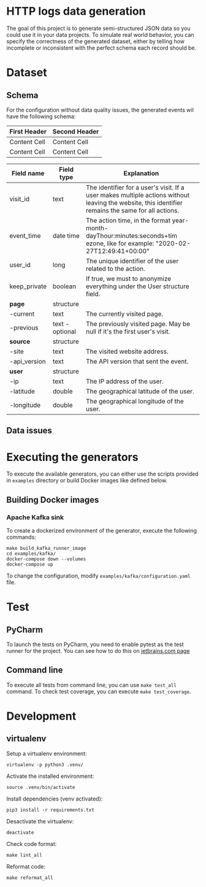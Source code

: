 # HTTP logs data generation

The goal of this project is to generate semi-structured JSON data so you could use it in your data projects. To 
simulate real world behavior, you can specify the correctness of the generated dataset, either by telling how
incomplete or inconsistent with the perfect schema each record should be.

# Dataset
## Schema
For the configuration without data quality issues, the generated events wil have the following schema:


| First Header  | Second Header |
| ------------- | ------------- |
| Content Cell  | Content Cell  |
| Content Cell  | Content Cell  |


| Field name   | Field type      |  Explanation                                                                                                                                       |
|--------------|-----------------|----------------------------------------------------------------------------------------------------------------------------------------------------|
| visit_id     | text            | The identifier for a user's visit. If a user makes multiple actions without leaving the website, this identifier remains the same for all actions. |
| event_time   | date time       | The action time, in the format year-month-dayThour:minutes:seconds+tim ezone, like for example: "2020-02-27T12:49:41+00:00"                        |
| user_id      | long            | The unique identifier of the user related to the action.                                                                                           |
| keep_private | boolean         | If true, we must to anonymize everything under the User structure field.                                                                           |
|  **page**    |  structure      |                                                                                                                                                    |
| -current     | text            | The currently visited page.                                                                                                                        |
| -previous    | text - optional | The previously visited page. May be null if it's the first user's visit.                                                                           |
| **source**   | structure       |                                                                                                                                                    |
| -site        | text            | The visited website address.                                                                                                                       |
| -api_version | text            | The API version that sent the event.                                                                                                               |
| **user**     | structure       |                                                                                                                                                    |
| -ip          | text            | The IP address of the user.                                                                                                                        |
| -latitude    | double          | The geographical latitude of the user.                                                                                                             |
| -longitude   | double          | The geographical longitude of the user.                                                                                                            |


## Data issues
### 

# Executing the generators
To execute the available generators, you can either use the scripts provided in `examples` directory or 
build Docker images like defined below.

## Building Docker images
### Apache Kafka sink
To create a dockerized environment of the generator, execute the following commands:
```
make build_kafka_runner_image
cd examples/kafka/
docker-compose down --volumes
docker-compose up
```
To change the configuration, modify `examples/kafka/configuration.yaml` file.

# Test
## PyCharm
To launch the tests on PyCharm, you need to enable pytest as the test runner for the project. You can see how to do this
on [jetbrains.com page](https://www.jetbrains.com/help/pycharm/pytest.html)

## Command line
To execute all tests from command line, you can use `make test_all` command. To check test coverage, you can execute
`make test_coverage`.

# Development
## virtualenv
Setup a virtualenv environment:
```
virtualenv -p python3 .venv/
```

Activate the installed environment:
```
source .venv/bin/activate
```

Install dependencies (venv activated):
``` 
pip3 install -r requirements.txt
```

Desactivate the virtualenv:
```
deactivate
```

Check code format:
```
make lint_all
```

Reformat code:
```
make reformat_all
```

